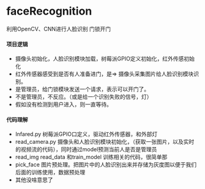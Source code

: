 # faceRecognition
利用OpenCV、CNN进行人脸识别 门锁开门
####  项目逻辑
- 摄像头初始化，人脸识别模块加载，树莓派GPIO定义初始化，红外传感初始化
- 红外传感器感受到是否有人准备进门，是=> 摄像头采集图片给人脸识别模块识别。
- 是管理员，给门锁模块发送一个请求，表示可以开门了。
- 不是管理员，不反应。（或是给一个识别失败的信号，灯）
- 假如没有检测到用户进入，则一直等待。
#### 代码理解
- Infared.py  树莓派GPIO口定义，驱动红外传感器，和外部灯
- read_camera.py 摄像头和人脸识别模块初始化，（获取一张图片，以及实时的视频流的代码），同时通过model预测当前人是否是管理员
- read_img read_data 和train_model 训练相关的代码，很简单那
- pick_face 图片预处理。把图片中的人脸识别出来并存储为灰度图以便于我们后面的训练使用，数据预处理
- 其他没啥意思了

